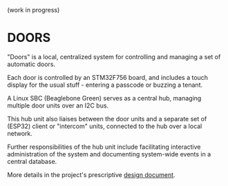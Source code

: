 (work in progress)
# DOORS

"Doors" is a local, centralized system for controlling and managing a set of automatic doors.

Each door is controlled by an STM32F756 board, and includes a touch display for the usual stuff - entering a passcode or buzzing a tenant.

A Linux SBC (Beaglebone Green) serves as a central hub, managing multiple door units over an I2C bus.

This hub unit also liaises between the door units and a separate set of (ESP32) client or "intercom" units, connected to the hub over a local network.

Further responsibilities of the hub unit include facilitating interactive administration of the system and documenting system-wide events in a central database.

More details in the project's prescriptive [design document](docs/design.pdf).
